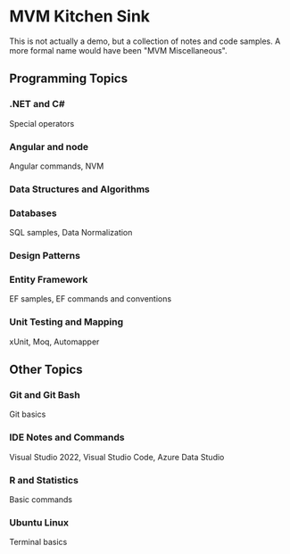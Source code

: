 # MVM Kitchen Sink

This is not actually a demo, but a collection of notes and code samples. A more formal name would have been "MVM Miscellaneous".

## Programming Topics

### .NET and C#

Special operators

### Angular and node

Angular commands, NVM

### Data Structures and Algorithms

### Databases

SQL samples, Data Normalization

### Design Patterns

### Entity Framework

EF samples, EF commands and conventions

### Unit Testing and Mapping

xUnit, Moq, Automapper

## Other Topics

### Git and Git Bash

Git basics

### IDE Notes and Commands

Visual Studio 2022, Visual Studio Code, Azure Data Studio

### R and Statistics

Basic commands

### Ubuntu Linux

Terminal basics